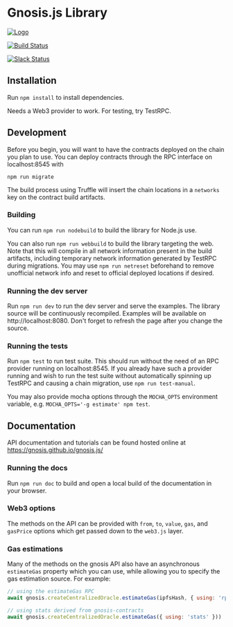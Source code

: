 # Gnosis.js Library 

[![Logo](https://raw.githubusercontent.com/gnosis/gnosis.js/master/assets/logo.png)](https://gnosis.pm/)

[![Build Status](https://travis-ci.org/gnosis/gnosis.js.svg?branch=master)](https://travis-ci.org/gnosis/gnosis.js)

[![Slack Status](https://slack.gnosis.pm/badge.svg)](https://slack.gnosis.pm)

## Installation

Run `npm install` to install dependencies.

Needs a Web3 provider to work. For testing, try TestRPC.

## Development

Before you begin, you will want to have the contracts deployed on the chain you plan to use. You can deploy contracts through the RPC interface on localhost:8545 with

```
npm run migrate
```

The build process using Truffle will insert the chain locations in a `networks` key on the contract build artifacts.

### Building

You can run `npm run nodebuild` to build the library for Node.js use.

You can also run `npm run webbuild` to build the library targeting the web. Note that this will compile in all network information present in the build artifacts, including temporary network information generated by TestRPC during migrations. You may use `npm run netreset` beforehand to remove unofficial network info and reset to official deployed locations if desired.

### Running the dev server

Run `npm run dev` to run the dev server and serve the examples. The library source will be continuously recompiled. Examples will be available on http://localhost:8080. Don't forget to refresh the page after you change the source.

### Running the tests

Run `npm test` to run test suite. This should run without the need of an RPC provider running on localhost:8545. If you already have such a provider running and wish to run the test suite without automatically spinning up TestRPC and causing a chain migration, use `npm run test-manual`.

You may also provide mocha options through the `MOCHA_OPTS` environment variable, e.g. `MOCHA_OPTS='-g estimate' npm test`.

## Documentation

API documentation and tutorials can be found hosted online at https://gnosis.github.io/gnosis.js/

### Running the docs

Run `npm run doc` to build and open a local build of the documentation in your browser.

### Web3 options

The methods on the API can be provided with `from`, `to`, `value`, `gas`, and `gasPrice` options which get passed down to the `web3.js` layer.

### Gas estimations

Many of the methods on the gnosis API also have an asynchronous `estimateGas` property which you can use, while allowing you to specify the gas estimation source. For example:

```javascript
// using the estimateGas RPC
await gnosis.createCentralizedOracle.estimateGas(ipfsHash, { using: 'rpc' }))

// using stats derived from gnosis-contracts
await gnosis.createCentralizedOracle.estimateGas({ using: 'stats' }))
```
